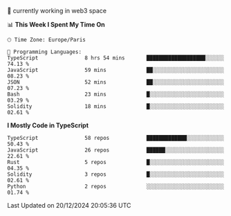 🔭 currently working in web3 space

<!--START_SECTION:waka-->
📊 **This Week I Spent My Time On** 

```text
🕑︎ Time Zone: Europe/Paris

💬 Programming Languages: 
TypeScript               8 hrs 54 mins       ███████████████████░░░░░░   74.13 % 
JavaScript               59 mins             ██░░░░░░░░░░░░░░░░░░░░░░░   08.23 % 
JSON                     52 mins             ██░░░░░░░░░░░░░░░░░░░░░░░   07.23 % 
Bash                     23 mins             █░░░░░░░░░░░░░░░░░░░░░░░░   03.29 % 
Solidity                 18 mins             █░░░░░░░░░░░░░░░░░░░░░░░░   02.61 % 
```

**I Mostly Code in TypeScript** 

```text
TypeScript               58 repos            █████████████░░░░░░░░░░░░   50.43 % 
JavaScript               26 repos            ██████░░░░░░░░░░░░░░░░░░░   22.61 % 
Rust                     5 repos             █░░░░░░░░░░░░░░░░░░░░░░░░   04.35 % 
Solidity                 3 repos             █░░░░░░░░░░░░░░░░░░░░░░░░   02.61 % 
Python                   2 repos             ░░░░░░░░░░░░░░░░░░░░░░░░░   01.74 % 
```




 Last Updated on 20/12/2024 20:05:36 UTC
<!--END_SECTION:waka-->
